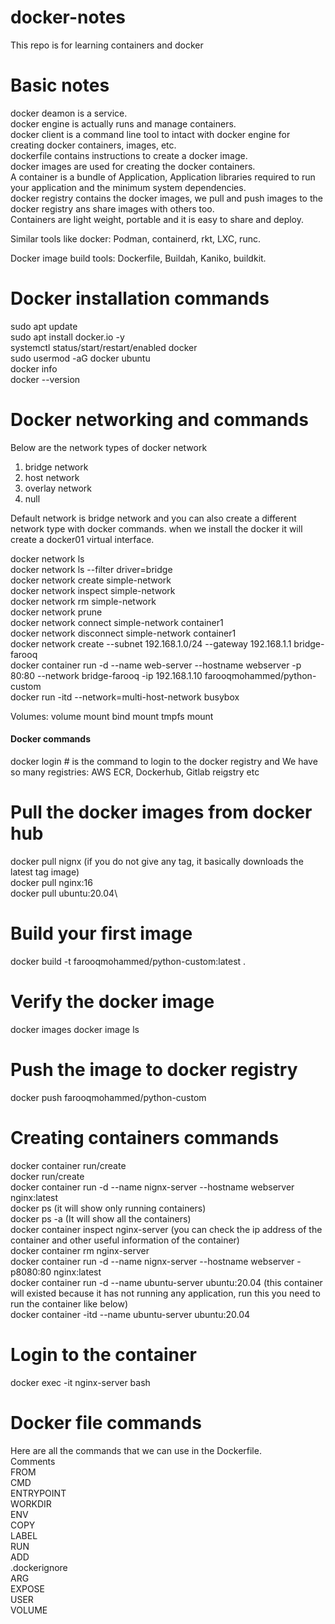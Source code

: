 # docker-notes
This repo is for learning containers and docker

# Basic notes
docker deamon is a service.\
docker engine is actually runs and manage containers.\
docker client is a command line tool to intact with docker engine for creating docker containers, images, etc.\
dockerfile contains instructions to create a docker image.\
docker images are used for creating the docker containers.\
A container is a bundle of Application, Application libraries required to run your application and the minimum system dependencies.\
docker registry contains the docker images, we pull and push images to the docker registry ans share images with others too.\
Containers are light weight, portable and it is easy to share and deploy.

Similar tools like docker: Podman, containerd, rkt, LXC, runc.

Docker image build tools: Dockerfile, Buildah, Kaniko, buildkit.

# Docker installation commands
sudo apt update\
sudo apt install docker.io -y\
systemctl status/start/restart/enabled docker\
sudo usermod -aG docker ubuntu\
docker info\
docker --version

# Docker networking and commands

Below are the network types of docker network 

1. bridge network 
2. host network 
3. overlay network 
4. null 

Default network is bridge network and you can also create a different network type with docker commands.
when we install the docker it will create a docker01 virtual interface. 

docker network ls \
docker network ls --filter driver=bridge \
docker network create simple-network \
docker network inspect simple-network \
docker network rm simple-network \
docker network prune \
docker network connect simple-network container1 \
docker network disconnect simple-network container1 \
docker network create --subnet 192.168.1.0/24 --gateway 192.168.1.1 bridge-farooq \
docker container run -d --name web-server --hostname webserver -p 80:80 --network bridge-farooq -ip 192.168.1.10 farooqmohammed/python-custom \
docker run -itd --network=multi-host-network busybox 


Volumes:
volume mount
bind mount
tmpfs mount

#### Docker commands ####
docker login # is the command to login to the docker registry and We have so many registries: AWS ECR, Dockerhub, Gitlab reigstry etc
# Pull the docker images from docker hub
docker pull nignx (if you do not give any tag, it basically downloads the latest tag image)\
docker pull nginx:16\
docker pull ubuntu:20.04\
# Build your first image
docker build -t farooqmohammed/python-custom:latest .
# Verify the docker image
docker images
docker image ls
# Push the image to docker registry
docker push farooqmohammed/python-custom
# Creating containers commands
docker container run/create\
docker run/create\
docker container run -d --name nignx-server --hostname webserver nginx:latest\
docker ps (it will show only running containers)\
docker ps -a (It will show all the containers)\
docker container inspect nginx-server (you can check the ip address of the container and other useful information of the container)\
docker container rm nginx-server\
docker container run -d --name nignx-server --hostname webserver -p8080:80 nginx:latest\
docker container run -d --name ubuntu-server ubuntu:20.04 (this container will existed because it has not running any application, run this you need to run the container like below)\
docker container -itd --name ubuntu-server ubuntu:20.04


# Login to the container
docker exec -it nginx-server bash

# Docker file commands
Here are all the commands that we can use in the Dockerfile.\
Comments \
FROM \
CMD \
ENTRYPOINT \
WORKDIR \
ENV \
COPY \
LABEL \
RUN \
ADD \
.dockerignore \
ARG \
EXPOSE \
USER \
VOLUME
